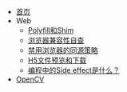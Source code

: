 <!-- _sidebar.md -->

* [首页](/ "CodecWang's blog")
* Web
  * [Polyfill和Shim](posts/polyfill-and-shim "polyfill and shim")
  * [浏览器兼容性自查](posts/compatibility-check-for-web-api "compatibility check for web")
  * [禁用浏览器的同源策略](posts/disable-same-origin-policy "disable same origin policy")
  * [H5文件预览和下载](posts/preview-and-download-file.md "preview and download file")
  * [编程中的Side effect是什么？](posts/what-is-side-effect-in-programming.md)
  <!-- * [实例：小程序工程结构](posts/mini-program-architecture-3.md "my mini-program architecture 3.0") -->
* [OpenCV](opencv/ "OpenCV-Python tutorial for beginners")
